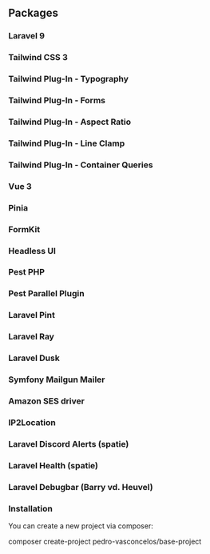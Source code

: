 ## Packages

### Laravel 9
### Tailwind CSS 3
### Tailwind Plug-In - Typography
### Tailwind Plug-In - Forms
### Tailwind Plug-In - Aspect Ratio
### Tailwind Plug-In - Line Clamp
### Tailwind Plug-In - Container Queries
### Vue 3
### Pinia
### FormKit
### Headless UI
### Pest PHP
### Pest Parallel Plugin
### Laravel Pint
### Laravel Ray
### Laravel Dusk
### Symfony Mailgun Mailer
### Amazon SES driver
### IP2Location
### Laravel Discord Alerts (spatie)
### Laravel Health  (spatie)
### Laravel Debugbar (Barry vd. Heuvel)

### Installation
You can create a new project via composer:

composer create-project pedro-vasconcelos/base-project
